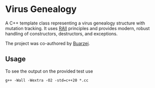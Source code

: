 # Virus Genealogy

A C++ template class representing a virus genealogy structure with mutation tracking. It uses [RAII](https://en.wikipedia.org/wiki/Resource_acquisition_is_initialization) principles and provides modern, robust handling of constructors, destructors, and exceptions.

The project was co-authored by [Buarzej](https://github.com/Buarzej).

## Usage

To see the output on the provided test use
```
g++ -Wall -Wextra -O2 -std=c++20 *.cc
```
